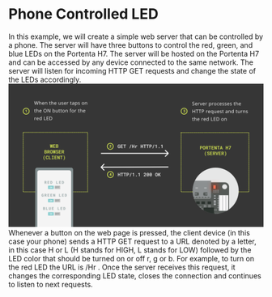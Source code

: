# Phone Controlled LED

In this example, we will create a simple web server that can be controlled by a phone. The server will have three buttons to control the red, green, and blue LEDs on the Portenta H7. The server will be hosted on the Portenta H7 and can be accessed by any device connected to the same network. The server will listen for incoming HTTP GET requests and change the state of the LEDs accordingly.
![alt text](image.png)
Whenever a button on the web page is pressed, the client device (in this case your phone) sends a HTTP GET request to a URL denoted by a letter, in this case H or L (H stands for HIGH, L stands for LOW) followed by the LED color that should be turned on or off r, g or b. For example, to turn on the red LED the URL is /Hr . Once the server receives this request, it changes the corresponding LED state, closes the connection and continues to listen to next requests.

